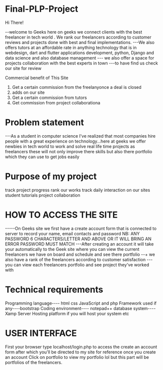 # Final-PLP-Project
Hi There!

--welcome to Geeks here on geeks we connect clients with the best freelancer in tech world . We rank our freelancers according to customer reviews and projects done with best and final implementations.
---We also offers tutors at an affordable rate in anything technology that is in webdesign, dart and flutter applications development, python, Django and data science and also database management
--- we also offer a space for projects collaboration with the best experts in town 
---to have find us check our site for review

Commercial benefit of This Site
1. Get a certain commission from the freelanyonce a deal is closed 
2. adds on our site
3. Get a certain commission from tutors
4. Get commission from project collaborationa


# Problem statement

---As a student in computer science I've realized that most companies hire people with a great experience on technology...here at geeks we offer newbies in tech world to work and solve real life time projects as freelancers these will not only improve there skills but also there portfolio which they can use to get jobs easily

# Purpose of my project
track project progress
rank our works
track daily interaction on our sites
student tutorials
project collaboration

# HOW TO ACCESS THE SITE

-----On Geeks site we first have a create account form that is connected to server to record your name, email contacts and password
NB: ANY PASSWORD 6 CHARACTERS/LETTER AND ABOVE OR IT WILL BRING AN ERROR
PASSWORD MUST MATCH
---After creating an account it will take your automatically to the Geek site where you can view the current freelancers we have on board and schedule and see there portfolio
--+ we also have a rank of the freelancers according to customer satisfaction
---you can view each freelancers portfolio and see project they've worked with

# Technical requirements
Programming language---- html css JavaScript and php
Framework used if any----bootstrap
Coding environment---- notepad++
database system----Xamp Server
Hosting platform if you will host your system
etc

# USER INTERFACE

First your browser type localhost/login.php to access the create an account form after which you'll be directed to my site for reference once you create an account
Click on portfolio to view my portfolio lol but this part will be portfolios of the freelancers.
